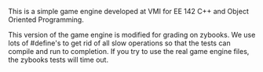 This is a simple game engine developed at VMI for EE 142 C++ and Object Oriented Programming. 

This version of the game engine is modified for grading on zybooks. We use lots
of #define's to get rid of all slow operations so that the tests can compile
and run to completion. If you try to use the real game engine files, the
zybooks tests will time out.